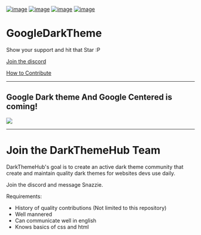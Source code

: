 [![image](https://img.shields.io/github/v/release/Darkthemehub/GoogleDarkTheme?style=flat-square)](https://github.com/DarkThemeHub/GoogleDarkTheme/releases/latest)
[![image](https://img.shields.io/github/release-date/darkthemehub/GoogleDarkTheme?color=%23DD7A00&label=Last%20updated&style=flat-square)](https://github.com/DarkThemeHub/GoogleDarkTheme/releases)
[![image](https://img.shields.io/github/contributors/DarkThemehub/GoogleDarkTheme?style=flat-square)](https://github.com/DarkThemeHub/GithubDarkTheme/graphs/contributors)
[![image](https://img.shields.io/github/size/Darkthemehub/GoogleDarkTheme/Generated/github.user.styl?color=purple&label=Theme%20size&style=flat-square)](https://github.com/DarkThemeHub/GoogleDarkTheme/blob/master/Generated/github.user.styl)
# GoogleDarkTheme
Show your support and hit that Star :P

[Join the discord](https://discord.gg/pSs9YYn)

[How to Contribute](https://github.com/DarkThemeHub/GoogleDarkTheme/blob/master/CONTRIBUTING.md)

<hr>
<h2>Google Dark theme And Google Centered is coming!</h2>

<img src="https://i.gyazo.com/a98d4fa690b8f674eaf0b170bdef83b1.gif"/>

<hr>

# Join the DarkThemeHub Team
DarkThemeHub's goal is to create an active dark theme community that create and maintain quality dark themes for websites devs use daily.

Join the discord and message Snazzie.

Requirements:
* History of quality contributions (Not limited to this repository)
* Well mannered
* Can communicate well in english 
* Knows basics of css and html
